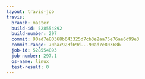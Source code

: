 ```yaml
---
layout: travis-job
travis:
  branch: master
  build-id: 528554892
  build-number: 297
  commit: 90ad7e80368b643325d7cb3e2aa75e76ae6d99e3
  commit-range: 70bac923f69d...90ad7e80368b
  job-id: 528554893
  job-number: 297.1
  os-name: linux
  test-result: 0
---
```

